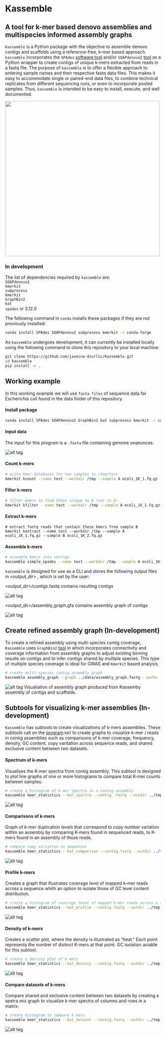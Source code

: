 # Kassemble 
## A tool for k-mer based denovo assemblies and multispecies informed assembly graphs 

`Kassemble` is a Python package with the objective to assemble denovo contigs and scaffolds using a reference-free, k-mer based approach. `kassemble` incorporates the `SPAdes` [software tool](https://github.com/ablab/spades) and/or `SOAPdenovo2` [tool](https://github.com/aquaskyline/SOAPdenovo2) as a Python wrapper to create contigs of unique k-mers extracted from reads in a fastq file. The purpose of `kassemble` is to offer a flexible approach to entering sample names and their respective fastq data files. This makes it easy to accommodate single or paired-end data files, to combine technical replicates from different sequencing runs, or even to incorporate pooled samples. Thus, `kassemble` is intended to be easy to install, execute, and well documented. 

<img src="https://github.com/jasmina-dzurlic/Kassemble/blob/main/example/assembly.png" class="aligncenter" width="500" height="500">


### In development 
The list of dependencies required by `kassemble` are: <br />
`SOAPdenovo2` <br />
`kmerkit` <br />
`subprocess` <br />
`kmerkit` <br />
`GraphBin2` <br />
`kat` <br />
`spades` vr 3.12.0  <br />

The following command in `conda` installs these packages if they are not previously installed: <br /> 
```bash
conda install SPAdes SOAPdenovo2 subprocess kmerkit -c conda-forge
``` 

As `kassemble` undergoes development, it can currently be installed locally using the following command to clone this repository to your local machine:

```bash
git clone https://github.com/jasmina-dzurlic/Kassemble.git
cd kassemble
pip install -e .
``` 

## Working example

In this working example we will use `fasta files` of sequence data for Escherichia coli found in the data folder of this repository. 

#### Install package

```bash
conda install SPAdes SOAPdenovo2 GraphBin2 kat subprocess kmerkit -c conda-forge
``` 

#### Input data

The input for this program is a `.fasta` file containing genome seqeunces.  

![alt tag](https://raw.githubusercontent.com/jasmina-dzurlic/Kassemble/main/example/contig.png)

#### Count k-mers

```bash
# write kmer databases for two samples to /tmp/test
kmerkit kcount --name test --workdir /tmp --sample A ecoli_1K_1.fq.gz --sample B ecoli_1K_2.fq.gz
```

#### Filter k-mers

```bash
# filter kmers to find those unique to B (not in A)
kmerkit kfilter --name test --workdir /tmp --sample A ecoli_1K_1.fq.gz --sample B ecoli_1K_2.fq.gz --mincov A 0.0 B 1.0 --maxcov A 0.0 B 1.0
```

#### Extract k-mers

```
# extract fastq reads that contain these kmers from sample B
kmerkit kextract --name test --workdir /tmp --sample A ecoli_1K_1.fq.gz --sample B ecoli_1K_2.fq.gz
```


#### Assemble k-mers 

```bash
# assemble kmers into contigs
kassemble simple_spades --name test --workdir /tmp --sample A ecoli_1K_1.fq.gz --sample B ecoli_1K_2.fq.gz
```

`kassemble` is designed for use as a CLI and stores the following output files in <output_dir> , which is set by the user:

<output_dir>/contigs.fastq contains resulting contigs <br />

![alt tag](https://raw.githubusercontent.com/jasmina-dzurlic/Kassemble/main/example/FASTQ.png)

<output_dir>/assembly_graph.gfa contains assembly graph of contigs

![alt tag](https://raw.githubusercontent.com/jasmina-dzurlic/Kassemble/main/example/SPAdes_ecoli_graph.png)



## Create refined assembly graph (In-development)

To create a refined assembly using multi-species contig coverage, `Kassemble` uses `GraphBin2` [tool](https://github.com/Vini2/GraphBin2) in which incorporates connectivity and coverage information from assembly graphs to adjust existing binning results on contigs and to infer contigs shared by multiple species. This type of multiple species coverage is ideal for GWAS and `Kmerkit` based analysis. 

```bash
# create multi-species contig assembly graph
kassemble assembly_graph --graph ../data/assembly_graph.fastg --paths ../data/contigs.paths --outdir ../tmp --assemble spades
```

![alt tag](https://github.com/jasmina-dzurlic/Kassemble/blob/main/example/Graphbin2.png)
Visualiation of assembly graph produced from Kassemby assembly of contigs and scaffolds. 


## Subtools for visualizing k-mer assemblies (In-development)

`Kassemble` has subtools to create visualizations of k-mers assemblies. These subtools call on the [program](https://github.com/TGAC/KAT) `KAT` to create graphs to visualize  k-mer / reads in contig assemblies such as comparisons of k-mer coverage, frequency, density, GC content, copy varitation across sequence reads, and shared exclusive content between two datasets. 


#### Spectrum of k-mers
Visualises the K-mer spectra from contig assembly. This subtool is designed to plot line graphs of one or more histograms to compare total K-mer counts between samples.

```bash
# create a histogram of k-mer spectra in a contig assembly
kassemble kmer_statistics --kat_spectra --contig_.fastq --outdir ../tmp
```
![alt tag](https://github.com/jasmina-dzurlic/Kassemble/blob/main/example/K-mer_spectra.PNG)


#### Comparisons of k-mers
Graph of k-mer duplication levels that correspond to copy number variation within an assembly by comparing K-mers found in sequenced reads, to K-mers found in an assembly of those reads. 

```bash
# compare copy variation in sequences
kassemble kmer_statistics --kat_comparison --contig.fastq --outdir ../tmp
```
![alt tag](https://github.com/jasmina-dzurlic/Kassemble/blob/main/example/K-mer%20comparison.PNG)


#### Profile k-mers
Creates a graph that illustrates coverage level of mapped k-mer reads across a sequence whith an option to isolate those of GC level content distribution. 

```bash
# create a histogram of coverage level of mapped k-mer reads across a sequence
kassemble kmer_statistics --kat_profile --contig.fastq --outdir ../tmp
```
![alt tag](https://github.com/jasmina-dzurlic/Kassemble/blob/main/example/K-mer_profile.PNG)


#### Density of k-mers
Creates a scatter plot, where the density is illustrated as “heat." Each point represents the number of distinct K-mers at that point. GC isolation aviable for this subtool.

```bash
# create a denisty plot of k-mers
kassemble kmer_statistics --kat_density --contig.fastq --outdir ../tmp
```
![alt tag](https://github.com/jasmina-dzurlic/Kassemble/blob/main/example/K-mer_density.PNG)


#### Compare datasets of k-mers

Compare shared and exclusive content between two datasets by creating a spetra mix graph to visualize k-mer spectra of columns and rows in a matrix.

```bash
# create histogram to compare k-mers
kassemble kmer_statistics --kat_dataset --contig.fastq --outdir ../tmp
```
![alt tag](https://github.com/jasmina-dzurlic/Kassemble/blob/main/example/K-mer_matrix.PNG)




